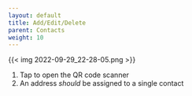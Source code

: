 ```yaml
---
layout: default
title: Add/Edit/Delete
parent: Contacts
weight: 10
---
```


{{< img 2022-09-29_22-28-05.png >}}

1. Tap to open the QR code scanner
2. An address *should* be assigned to a single contact
